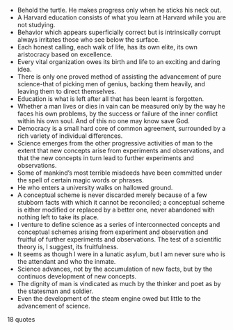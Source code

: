  - Behold the turtle. He makes progress only when he sticks his neck out.
 - A Harvard education consists of what you learn at Harvard while you are not studying.
 - Behavior which appears superficially correct but is intrinsically corrupt always irritates those who see below the surface.
 - Each honest calling, each walk of life, has its own elite, its own aristocracy based on excellence.
 - Every vital organization owes its birth and life to an exciting and daring idea.
 - There is only one proved method of assisting the advancement of pure science-that of picking men of genius, backing them heavily, and leaving them to direct themselves.
 - Education is what is left after all that has been learnt is forgotten.
 - Whether a man lives or dies in vain can be measured only by the way he faces his own problems, by the success or failure of the inner conflict within his own soul. And of this no one may know save God.
 - Democracy is a small hard core of common agreement, surrounded by a rich variety of individual differences.
 - Science emerges from the other progressive activities of man to the extent that new concepts arise from experiments and observations, and that the new concepts in turn lead to further experiments and observations.
 - Some of mankind’s most terrible misdeeds have been committed under the spell of certain magic words or phrases.
 - He who enters a university walks on hallowed ground.
 - A conceptual scheme is never discarded merely because of a few stubborn facts with which it cannot be reconciled; a conceptual scheme is either modified or replaced by a better one, never abandoned with nothing left to take its place.
 - I venture to define science as a series of interconnected concepts and conceptual schemes arising from experiment and observation and fruitful of further experiments and observations. The test of a scientific theory is, I suggest, its fruitfulness.
 - It seems as though I were in a lunatic asylum, but I am never sure who is the attendant and who the inmate.
 - Science advances, not by the accumulation of new facts, but by the continuos development of new concepts.
 - The dignity of man is vindicated as much by the thinker and poet as by the statesman and soldier.
 - Even the development of the steam engine owed but little to the advancement of science.

18 quotes